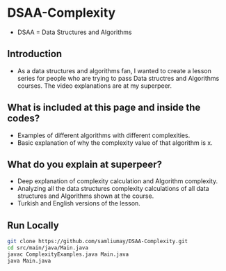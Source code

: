 # DSAA-Complexity
* DSAA = Data Structures and Algorithms 

## Introduction 
* As a data structures and algorithms fan, I wanted to create a lesson series for people who are trying to pass Data structres and Algorithms courses. The video explanations are at my superpeer. 

## What is included at this page and inside the codes? 
* Examples of different algorithms with different complexities.
* Basic explanation of why the complexity value of that algorithm is x.

## What do you explain at superpeer?
* Deep explanation of complexity calculation and Algorithm complexity. 
* Analyzing all the data structures complexity calculations of all data structures and Algorithms shown at the course.
* Turkish and English versions of the lesson. 

## Run Locally
```bash
git clone https://github.com/samliumay/DSAA-Complexity.git
cd src/main/java/Main.java
javac ComplexityExamples.java Main.java
java Main.java
```
